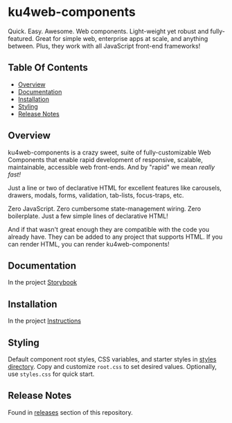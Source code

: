 # ku4web-components
Quick. Easy. Awesome. Web components. Light-weight yet robust and
fully-featured. Great for simple web, enterprise apps at scale, and
anything between. Plus, they work with all JavaScript front-end
frameworks!

## Table Of Contents
* [Overview](#overview)
* [Documentation](#documentation)
* [Installation](#installation)
* [Styling](#styling)
* [Release Notes](#release-notes)

## Overview
ku4web-components is a crazy sweet, suite of fully-customizable Web Components
that enable rapid development of responsive, scalable, maintainable,
accessible web front-ends. And by "rapid" we mean _really fast!_

Just a line or two of declarative HTML for excellent features like
carousels, drawers, modals, forms, validation, tab-lists, focus-traps, etc.

Zero JavaScript. Zero cumbersome state-management wiring. Zero boilerplate.
Just a few simple lines of declarative HTML!

And if that wasn't great enough
they are compatible with the code you already have. They can be added to
any project that supports HTML. If you can render HTML, you can render ku4web-components!

## Documentation
In the project [Storybook](https://kodmunki.github.io/storybook/?path=/docs/0--page)

## Installation
In the project [Instructions](http://kodmunki.github.io/storybook/?path=/story/2--page)

## Styling
Default component root styles, CSS variables, and starter styles in
[styles directory](./styles). Copy and customize `root.css` to set 
desired values. Optionally, use `styles.css` for quick start.

## Release Notes
Found in [releases](https://github.com/kodmunki/ku4web-components/releases) section of this repository.
